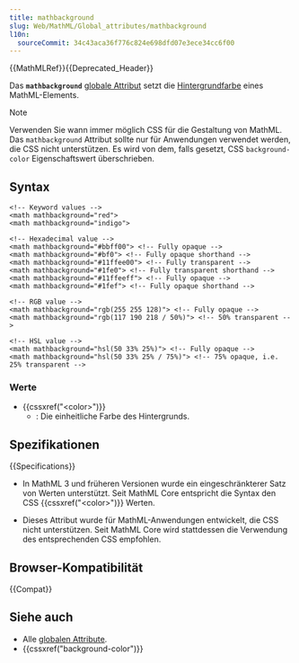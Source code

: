 ```yaml
---
title: mathbackground
slug: Web/MathML/Global_attributes/mathbackground
l10n:
  sourceCommit: 34c43aca36f776c824e698dfd07e3ece34cc6f00
---
```


{{MathMLRef}}{{Deprecated_Header}}

Das **`mathbackground`** [globale Attribut](/de/docs/Web/MathML/Global_attributes) setzt die [Hintergrundfarbe](/de/docs/Web/CSS/background-color) eines MathML-Elements.

> [!NOTE]
> Verwenden Sie wann immer möglich CSS für die Gestaltung von MathML. Das `mathbackground` Attribut sollte nur für Anwendungen verwendet werden, die CSS nicht unterstützen. Es wird von dem, falls gesetzt, CSS `background-color` Eigenschaftswert überschrieben.

## Syntax

```html-nolint
<!-- Keyword values -->
<math mathbackground="red">
<math mathbackground="indigo">

<!-- Hexadecimal value -->
<math mathbackground="#bbff00"> <!-- Fully opaque -->
<math mathbackground="#bf0"> <!-- Fully opaque shorthand -->
<math mathbackground="#11ffee00"> <!-- Fully transparent -->
<math mathbackground="#1fe0"> <!-- Fully transparent shorthand -->
<math mathbackground="#11ffeeff"> <!-- Fully opaque -->
<math mathbackground="#1fef"> <!-- Fully opaque shorthand -->

<!-- RGB value -->
<math mathbackground="rgb(255 255 128)"> <!-- Fully opaque -->
<math mathbackground="rgb(117 190 218 / 50%)"> <!-- 50% transparent -->

<!-- HSL value -->
<math mathbackground="hsl(50 33% 25%)"> <!-- Fully opaque -->
<math mathbackground="hsl(50 33% 25% / 75%)"> <!-- 75% opaque, i.e. 25% transparent -->
```

### Werte

- {{cssxref("&lt;color&gt;")}}
  - : Die einheitliche Farbe des Hintergrunds.

## Spezifikationen

{{Specifications}}

- In MathML 3 und früheren Versionen wurde ein eingeschränkterer Satz von Werten unterstützt.
  Seit MathML Core entspricht die Syntax den CSS {{cssxref("&lt;color&gt;")}}
  Werten.

- Dieses Attribut wurde für MathML-Anwendungen entwickelt, die CSS nicht unterstützen.
  Seit MathML Core wird stattdessen die Verwendung des entsprechenden CSS empfohlen.

## Browser-Kompatibilität

{{Compat}}

## Siehe auch

- Alle [globalen Attribute](/de/docs/Web/MathML/Global_attributes).
- {{cssxref("background-color")}}
